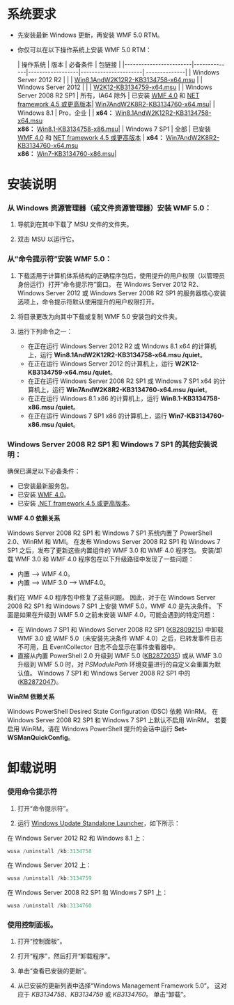 # <a name="system-requirements"></a>系统要求

- 先安装最新 Windows 更新，再安装 WMF 5.0 RTM。
- 你仅可以在以下操作系统上安装 WMF 5.0 RTM：

    | 操作系统       | 版本         | 必备条件        |  包链接 |
    |------------------------|--------------|------------------|----------------------| --------------|
    | Windows Server 2012 R2 |  |  | [Win8.1AndW2K12R2-KB3134758-x64.msu](http://go.microsoft.com/fwlink/?LinkId=717507) |
    | Windows Server 2012    |  |  | [W2K12-KB3134759-x64.msu](http://go.microsoft.com/fwlink/?LinkId=717506) |
    | Windows Server 2008 R2 SP1 | 所有，IA64 除外 | 已安装 [WMF 4.0](http://www.microsoft.com/en-us/download/details.aspx?id=40855) 和 [ NET framework 4.5 或更高版本](https://msdn.microsoft.com/en-us/library/5a4x27ek.aspx)| [Win7AndW2K8R2-KB3134760-x64.msu](http://go.microsoft.com/fwlink/?LinkId=717504)|
    | Windows 8.1 | Pro，企业 | | **x64：**  [Win8.1AndW2K12R2-KB3134758-x64.msu](http://go.microsoft.com/fwlink/?LinkId=717507) </br> **x86：**  [Win8.1-KB3134758-x86.msu](http://go.microsoft.com/fwlink/?LinkID=717963)|
    | Windows 7 SP1 | 全部 | 已安装 [WMF 4.0](http://www.microsoft.com/en-us/download/details.aspx?id=40855) 和 [ NET framework 4.5 或更高版本](https://msdn.microsoft.com/en-us/library/5a4x27ek.aspx) | **x64：**  [Win7AndW2K8R2-KB3134760-x64.msu](http://go.microsoft.com/fwlink/?LinkId=717504)  </br> **x86：**  [Win7-KB3134760-x86.msu](http://go.microsoft.com/fwlink/?LinkID=717962)|

# <a name="installation-instructions"></a>安装说明

### <a name="to-install-wmf-50-from-windows-explorer-or-file-explorer"></a>从 Windows 资源管理器（或文件资源管理器）安装 WMF 5.0：

1. 导航到在其中下载了 MSU 文件的文件夹。

2. 双击 MSU 以运行它。

### <a name="to-install-wmf-50-from-command-prompt"></a>从“命令提示符”安装 WMF 5.0：

1. 下载适用于计算机体系结构的正确程序包后，使用提升的用户权限（以管理员身份运行）打开“命令提示符”窗口。 在 Windows Server 2012 R2、Windows Server 2012 或 Windows Server 2008 R2 SP1 的服务器核心安装选项上，命令提示符默认使用提升的用户权限打开。

2. 将目录更改为向其中下载或复制 WMF 5.0 安装包的文件夹。

3. 运行下列命令之一：
    - 在正在运行 Windows Server 2012 R2 或 Windows 8.1 x64 的计算机上，运行 **Win8.1AndW2K12R2-KB3134758-x64.msu /quiet**。
    - 在正在运行 Windows Server 2012 的计算机上，运行 **W2K12-KB3134759-x64.msu /quiet**。
    - 在正在运行 Windows Server 2008 R2 SP1 或 Windows 7 SP1 x64 的计算机上，运行 **Win7AndW2K8R2-KB3134760-x64.msu /quiet**。
    - 在正在运行 Windows 8.1 x86 的计算机上，运行 **Win8.1-KB3134758-x86.msu /quiet**。
    - 在正在运行 Windows 7 SP1 x86 的计算机上，运行 **Win7-KB3134760-x86.msu /quiet**。

### <a name="additional-installation-notes-for-windows-server-2008-r2-sp1-and-windows-7-sp1"></a>Windows Server 2008 R2 SP1 和 Windows 7 SP1 的其他安装说明：

确保已满足以下必备条件：
- 已安装最新服务包。
- 已安装 [WMF 4.0](http://www.microsoft.com/en-us/download/details.aspx?id=40855)。
- 已安装 [.NET framework 4.5 或更高版本](https://msdn.microsoft.com/en-us/library/5a4x27ek.aspx)。

**WMF 4.0 依赖关系**

Windows Server 2008 R2 SP1 和 Windows 7 SP1 系统内置了 PowerShell 2.0、WinRM 和 WMI。 在发布 Windows Server 2008 R2 SP1 和 Windows 7 SP1 之后，发布了更新这些内置组件的 WMF 3.0 和 WMF 4.0 程序包。 安装/卸载 WMF 3.0 和 WMF 4.0 程序包在以下升级路径中发现了一些问题：

- 内置 --> WMF 4.0。
- 内置 --> WMF 3.0 --> WMF4.0。 

我们在 WMF 4.0 程序包中修复了这些问题。 因此，对于在 Windows Server 2008 R2 SP1 和 Windows 7 SP1 上安装 WMF 5.0，WMF 4.0 是先决条件。 下面是如果在升级到 WMF 5.0 之前未安装 WMF 4.0，可能会遇到的特定问题：

- 在 Windows 7 SP1 和 Windows Server 2008 R2 SP1 ([KB2809215](https://support.microsoft.com/en-us/kb/2809215)) 中卸载 WMF 3.0 或 WMF 5.0（未安装先决条件 WMF 4.0）之后，已转发事件日志不可用，且 EventCollector 日志不会显示在事件查看器中。
- 直接从内置 PowerShell 2.0 升级到 WMF 5.0 ([KB2872035](https://support.microsoft.com/en-us/kb/2872035)) 或从 WMF 3.0 升级到 WMF 5.0 时，对 *PSModulePath* 环境变量进行的自定义会重置为默认值。 Windows 7 SP1 和 Windows Server 2008 R2 SP1 中的 ([KB2872047](https://support.microsoft.com/en-us/kb/2872047))。

**WinRM 依赖关系**

Windows PowerShell Desired State Configuration (DSC) 依赖 WinRM。 在 Windows Server 2008 R2 SP1 和 Windows 7 SP1 上默认不启用 WinRM。 若要启用 WinRM，请在 Windows PowerShell 提升的会话中运行 **Set-WSManQuickConfig**。

# <a name="uninstallation-instructions"></a>卸载说明

### <a name="using-command-prompt"></a>使用命令提示符

1.  打开“命令提示符”。

2.  运行 [Windows Update Standalone Launcher](https://support.microsoft.com/en-us/kb/934307)，如下所示：

在 Windows Server 2012 R2 和 Windows 8.1 上：
```powershell
wusa /uninstall /kb:3134758
```
在 Windows Server 2012 上：
```powershell
wusa /uninstall /kb:3134759
```
在 Windows Server 2008 R2 SP1 和 Windows 7 SP1 上：
```powershell
wusa /uninstall /kb:3134760
```

### <a name="using-control-panel"></a>使用控制面板。

1.  打开“控制面板”。

2.  打开“程序”，然后打开“卸载程序”。

3.  单击“查看已安装的更新”。

4.  从已安装的更新列表中选择“Windows Management Framework 5.0”。 这对应于 *KB3134758*、*KB3134759* 或 *KB3134760*。 单击“卸载”。
